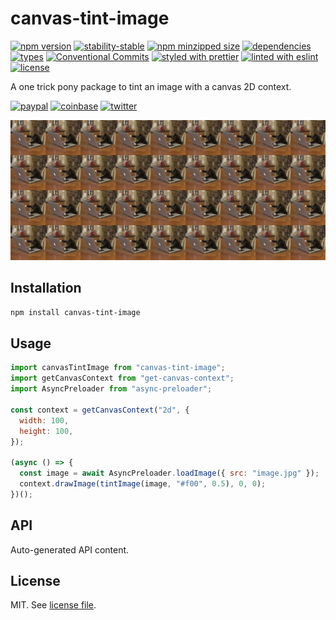# canvas-tint-image

[![npm version](https://img.shields.io/npm/v/canvas-tint-image)](https://www.npmjs.com/package/canvas-tint-image)
[![stability-stable](https://img.shields.io/badge/stability-stable-green.svg)](https://www.npmjs.com/package/canvas-tint-image)
[![npm minzipped size](https://img.shields.io/bundlephobia/minzip/canvas-tint-image)](https://www.npmjs.com/package/canvas-tint-image)
[![dependencies](https://img.shields.io/david/dmnsgn/canvas-tint-image)](https://github.com/dmnsgn/canvas-tint-image/blob/main/package.json)
[![types](https://img.shields.io/npm/types/canvas-tint-image)](https://github.com/microsoft/TypeScript)
[![Conventional Commits](https://img.shields.io/badge/Conventional%20Commits-1.0.0-fa6673.svg)](https://conventionalcommits.org)
[![styled with prettier](https://img.shields.io/badge/styled_with-Prettier-f8bc45.svg?logo=prettier)](https://github.com/prettier/prettier)
[![linted with eslint](https://img.shields.io/badge/linted_with-ES_Lint-4B32C3.svg?logo=eslint)](https://github.com/eslint/eslint)
[![license](https://img.shields.io/github/license/dmnsgn/canvas-tint-image)](https://github.com/dmnsgn/canvas-tint-image/blob/main/LICENSE.md)

A one trick pony package to tint an image with a canvas 2D context.

[![paypal](https://img.shields.io/badge/donate-paypal-informational?logo=paypal)](https://paypal.me/dmnsgn)
[![coinbase](https://img.shields.io/badge/donate-coinbase-informational?logo=coinbase)](https://commerce.coinbase.com/checkout/56cbdf28-e323-48d8-9c98-7019e72c97f3)
[![twitter](https://img.shields.io/twitter/follow/dmnsgn?style=social)](https://twitter.com/dmnsgn)

![](https://raw.githubusercontent.com/dmnsgn/canvas-tint-image/main/screenshot.gif)

## Installation

```bash
npm install canvas-tint-image
```

## Usage

```js
import canvasTintImage from "canvas-tint-image";
import getCanvasContext from "get-canvas-context";
import AsyncPreloader from "async-preloader";

const context = getCanvasContext("2d", {
  width: 100,
  height: 100,
});

(async () => {
  const image = await AsyncPreloader.loadImage({ src: "image.jpg" });
  context.drawImage(tintImage(image, "#f00", 0.5), 0, 0);
})();
```

## API

<!-- api-start -->

Auto-generated API content.

<!-- api-end -->

## License

MIT. See [license file](https://github.com/dmnsgn/canvas-tint-image/blob/main/LICENSE.md).
